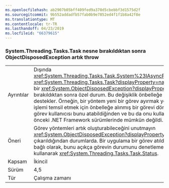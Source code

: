 ```yaml
---
ms.openlocfilehash: ab2907b05bff409fed9a370d5cbebbf3d1575d2f
ms.sourcegitcommit: 9b552addadfb57fab0b9e7852ed4f1f1b8a42f8e
ms.translationtype: MT
ms.contentlocale: tr-TR
ms.lasthandoff: 04/23/2019
ms.locfileid: "66379615"
---
```

### <a name="systemthreadingtaskstask-no-longer-throw-objectdisposedexception-after-object-is-disposed"></a>System.Threading.Tasks.Task nesne bırakıldıktan sonra ObjectDisposedException artık throw

|   |   |
|---|---|
|Ayrıntılar|Dışında <xref:System.Threading.Tasks.Task.System%23IAsyncResult%23AsyncWaitHandle>, <xref:System.Threading.Tasks.Task?displayProperty=name> yöntemleri artık throw bir <xref:System.ObjectDisposedException?displayProperty=name> nesne bırakıldıktan sonra özel durum. Bu değişiklik önbelleğe alınan görevlerin kullanımını destekler. Örneğin, bir yöntem yeni bir görev ayırmak yerine zaten tamamlanmış bir işlemi temsil etmek için önbelleğe alınmış bir görevi döndürebilir. Herhangi bir görev kullanıcısı bunu atabildiğinden ve bu da onu kullanışsız hale getirdiğinden, bu önceki .NET Framework sürümlerinde mümkün değildi.|
|Öneri|Görev yöntemleri artık oluşturabileceğini unutmayın <xref:System.ObjectDisposedException?displayProperty=name> nesne çıkarıldığından durumlarda. Bir uygulama bir görev atıldı öğrenmek için bu özel bağlı olarak, bunu açıkça görevin durumunu denetlemek için güncelleştirilmelidir kullanarak <xref:System.Threading.Tasks.Task.Status>.|
|Kapsam|İkincil|
|Sürüm|4,5|
|Tür|Çalışma zamanı|
